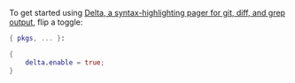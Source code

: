 To get started using [Delta, a syntax-highlighting pager for git, diff, and grep output](https://dandavison.github.io/delta/), flip a toggle:

```nix title="devenv.nix"
{ pkgs, ... }:

{
    delta.enable = true;
}
```
